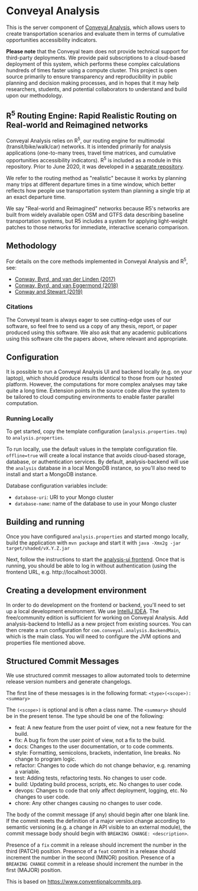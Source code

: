 # Conveyal Analysis

This is the server component of [Conveyal Analysis](http://conveyal.com/), which allows users to create transportation scenarios and evaluate them in terms of cumulative opportunities accessibility indicators. 

**Please note** that the Conveyal team does not provide technical support for third-party deployments. We provide paid subscriptions to a cloud-based deployment of this system, which performs these complex calculations hundreds of times faster using a compute cluster. This project is open source primarily to ensure transparency and reproducibility in public planning and decision making processes, and in hopes that it may help researchers, students, and potential collaborators to understand and build upon our methodology.

## R<sup>5</sup> Routing Engine: Rapid Realistic Routing on Real-world and Reimagined networks

Conveyal Analysis relies on R<sup>5</sup>, our routing engine for multimodal (transit/bike/walk/car) networks. It is intended primarily for analysis applications (one-to-many trees, travel time matrices, and cumulative opportunities accessibility indicators). R<sup>5</sup> is included as a module in this repository. Prior to June 2020, it was developed in a [separate repository](https://github.com/conveyal/r5).

We refer to the routing method as "realistic" because it works by planning many trips at different departure times in a time window, which better reflects how people use transportation system than planning a single trip at an exact departure time. 

We say "Real-world and Reimagined" networks because R5's networks are built from widely available open OSM and GTFS data describing baseline transportation systems, but R5 includes a system for applying light-weight patches to those networks for immediate, interactive scenario comparison.

## Methodology

For details on the core methods implemented in Conveyal Analysis and R<sup>5</sup>, see:

* [Conway, Byrd, and van der Linden (2017)](http://hdl.handle.net/2286/R.A.218654)
* [Conway, Byrd, and van Eggermond (2018)](https://www.jtlu.org/index.php/jtlu/article/view/1074)
* [Conway and Stewart (2019)](https://files.indicatrix.org/Conway-Stewart-2019-Charlie-Fare-Constraints.pdf)

### Citations

The Conveyal team is always eager to see cutting-edge uses of our software, so feel free to send us a copy of any thesis, report, or paper produced using this software. We also ask that any academic publications using this software cite the papers above, where relevant and appropriate.

## Configuration

It is possible to run a Conveyal Analysis UI and backend locally (e.g. on your laptop), which should produce results identical to those from our hosted platform. However, the computations for more complex analyses may take quite a long time. Extension points in the source code allow the system to be tailored to cloud computing environments to enable faster parallel computation.

### Running Locally

To get started, copy the template configuration (`analysis.properties.tmp`) to `analysis.properties`.  

To run locally, use the default values in the template configuration file. `offline=true` will create a local instance 
that avoids cloud-based storage, database, or authentication services. By default, analysis-backend will use the `analysis` database in a local MongoDB instance, so you'll also need to install and start a MongoDB instance.

Database configuration variables include:

- `database-uri`: URI to your Mongo cluster
- `database-name`: name of the database to use in your Mongo cluster

## Building and running

Once you have configured `analysis.properties` and started mongo locally, build the application with `mvn package` and 
start it with `java -Xmx2g -jar target/shaded/vX.Y.Z.jar`

Next, follow the instructions to start the [analysis-ui frontend](https://github.com/conveyal/analysis-ui). Once that 
is running, you should be able to log in without authentication (using the frontend URL, e.g. http://localhost:3000). 

## Creating a development environment

In order to do development on the frontend or backend, you'll need to set up a local development environment. We use [IntelliJ IDEA](https://www.jetbrains.com/idea/). The free/community edition is sufficient for working on Conveyal Analysis. Add analysis-backend to IntelliJ as a new project from existing sources. You can then create a run configuration for `com.conveyal.analysis.BackendMain`, which is the main class. You will need to configure the JVM options and properties file mentioned above.

## Structured Commit Messages

We use structured commit messages to allow automated tools to determine release version numbers and generate changelogs.

The first line of these messages is in the following format: `<type>(<scope>): <summary>` 

The `(<scope>)` is optional and is often a class name. The `<summary>` should be in the present tense. The type should be one of the following:

- feat: A new feature from the user point of view, not a new feature for the build.
- fix: A bug fix from the user point of view, not a fix to the build.
- docs: Changes to the user documentation, or to code comments.
- style: Formatting, semicolons, brackets, indentation, line breaks. No change to program logic.
- refactor: Changes to code which do not change behavior, e.g. renaming a variable.
- test: Adding tests, refactoring tests. No changes to user code.
- build: Updating build process, scripts, etc. No changes to user code.
- devops: Changes to code that only affect deployment, logging, etc. No changes to user code.
- chore: Any other changes causing no changes to user code.

The body of the commit message (if any) should begin after one blank line. If the commit meets the definition of a major version change according to semantic versioning (e.g. a change in API visible to an external module), the commit message body should begin with `BREAKING CHANGE: <description>`.

Presence of a `fix` commit in a release should increment the number in the third (PATCH) position.
Presence of a `feat` commit in a release should increment the number in the second (MINOR) position.
Presence of a `BREAKING CHANGE` commit in a release should increment the number in the first (MAJOR) position.

This is based on https://www.conventionalcommits.org.
